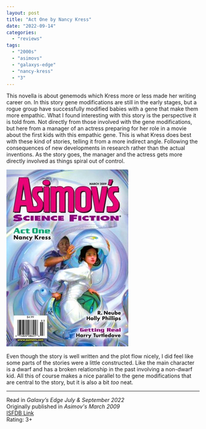 ```yaml
---
layout: post
title: "Act One by Nancy Kress"
date: "2022-09-14"
categories:
  - "reviews"
tags:
  - "2000s"
  - "asimovs"
  - "galaxys-edge"
  - "nancy-kress"
  - "3"
---
```


This novella is about genemods which Kress more or less made her writing career on. In this story gene modifications are still in the early stages, but a rogue group have successfully modified babies with a gene that make them more empathic. What I found interesting with this story is the perspective it is told from. Not directly from those involved with the gene modifications, but here from a manager of an actress preparing for her role in a movie about the first kids with this empathic gene. This is what Kress does best with these kind of stories, telling it from a more indirect angle. Following the consequences of new developments in research rather than the actual inventions. As the story goes, the manager and the actress gets more directly involved as things spiral out of control.

![](/assets/images/34314422._sx318_.jpg)

Even though the story is well written and the plot flow nicely, I did feel like some parts of the stories were a little constructed. Like the main character is a dwarf and has a broken relationship in the past involving a non-dwarf kid. All this of course makes a nice parallel to the gene modifications that are central to the story, but it is also a bit _too_ neat.

* * *

Read in _Galaxy’s Edge July & September 2022_\
Originally published in _Asimov's March 2009_\
[ISFDB Link](https://www.isfdb.org/cgi-bin/title.cgi?970789)\
Rating: 3+
